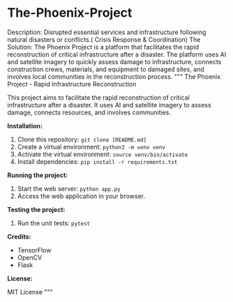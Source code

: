 # The-Phoenix-Project
Description:
Disrupted essential services and infrastructure following natural disasters or conflicts.( Crisis Response & Coordination)
The Solution:
The Phoenix Project is a platform that facilitates the rapid reconstruction of critical infrastructure after a disaster. The platform uses AI and satellite imagery to quickly assess damage to infrastructure, connects construction crews, materials, and equipment to damaged sites, and involves local communities in the reconstruction process.
"""
The Phoenix Project - Rapid Infrastructure Reconstruction

This project aims to facilitate the rapid reconstruction of critical infrastructure after a disaster. 
It uses AI and satellite imagery to assess damage, connects resources, and involves communities.

**Installation:**

1. Clone this repository: `git clone [README.md]`
2. Create a virtual environment: `python3 -m venv venv`
3. Activate the virtual environment: `source venv/bin/activate`
4. Install dependencies: `pip install -r requirements.txt`

**Running the project:**

1. Start the web server: `python app.py`
2. Access the web application in your browser.

**Testing the project:**

1. Run the unit tests: `pytest`

**Credits:**

* TensorFlow
* OpenCV
* Flask

**License:**

MIT License
"""
